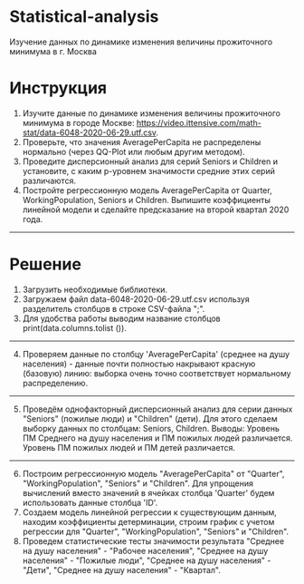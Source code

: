 # Statistical-analysis
Изучение данных по динамике изменения величины прожиточного минимума в г. Москва
# Инструкция
1) Изучите данные по динамике изменения величины прожиточного минимума в городе Москве:
https://video.ittensive.com/math-stat/data-6048-2020-06-29.utf.csv.
2)  Проверьте, что значения AveragePerCapita не распределены нормально (через QQ-Plot или любым другим методом).
3) Проведите дисперсионный анализ для серий Seniors и Children и установите, с каким p-уровнем значимости средние этих серий различаются.
4) Постройте регрессионную модель AveragePerCapita от Quarter, WorkingPopulation, Seniors и Children. Выпишите коэффициенты линейной модели и сделайте предсказание на второй квартал 2020 года.
___
# Решение
1. Загрузить необходимые библиотеки.
2. Загружаем файл data-6048-2020-06-29.utf.csv используя  разделитель столбцов в строке CSV-файла ";".
3. Для удобства работы выводим название столбцов print(data.columns.tolist ()).
___
4. Проверяем данные по столбцу 'AveragePerCapita' (среднее на душу населения) - данные почти полностью накрывают красную (базовую) линию: выборка очень точно соответствует нормальному распределению.
___
5. Проведём однофакторный дисперсионный анализ для серии данных "Seniors" (пожилые люди) и "Children" (дети). Для этого сделаем выборку данных по столбцам: Seniors, Children.
Выводы: Уровень ПМ Среднего на душу населения и ПМ пожилых людей различается.
Уровень ПМ пожилых людей и ПМ детей различается.
___
6. Построим регрессионную модель "AveragePerCapita" от "Quarter", "WorkingPopulation", "Seniors" и "Children". Для упрощения вычислений вместо значений в ячейках столбца 'Quarter' будем использовать данные столбца 'ID'.
7. Создаем модель линейной регрессии к существующим данным, находим коэффициенты детерминации, строим график с учетом регрессии для "Quarter", "WorkingPopulation", "Seniors" и "Children". 
8. Проведем статистические тесты значимости результата "Среднее на душу населения" - "Рабочее населения", "Среднее на душу населения" - "Пожилые люди", "Среднее на душу населения" - "Дети", "Среднее на душу населения" - "Квартал".

